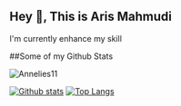 ## Hey 👋, This is Aris Mahmudi

<p align='left'>I'm currently enhance my skill</p>
##Some of my Github Stats
<p align=left> <img src=https://komarev.com/ghpvc/?username=Annelies11 alt=Annelies11 /> </p>

[![Github stats](https://github-readme-stats.vercel.app/api?username=Annelies11&show_icons=true&include_all_commits=true)](https://github.com/Annelies11/github-readme-stats)
[![Top Langs](https://github-readme-stats.vercel.app/api/top-langs/?username=Annelies11&layout=compact)](https://github.com/Annelies11/github-readme-stats)
